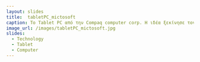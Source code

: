 ```yaml
---
layout: slides
title:  tabletPC_mictosoft
caption: Το Tablet PC από την Compaq computer corp. Η ιδέα ξεκίνησε τον Νοέμβριο του 2001, σύμφωνα με την οποία κανένας δεν θέλει να μεταφέρει έναν επιτραπέζιο υπολογιστή. Και κάπως έτσι δημιουργήθηκε ο φορητός υπολογιστής! Το Tablet PC πρωτοκυκλοφόρησε ένα χρόνο αργότερα. Ήταν ένα τάμπλετ που παρείχε την δυνατότητα εισαγωγής στυλό, κάτι που το καθιστά μοναδικό για την εποχή του. Τέτοιες συσκευές που μπορούν να χρησιμοποιηθούν είτε αποσπώμενα είτε επιτραπέζια. Το tablet PC έχει τραβήξει τα βλέμματα μεγάλων εταιρειών όπως Fujitsu, Acer, Compaq αλλα και εταιρίες λογισμικού όπως Groove Networks αλλά και το Office Xp της Microsoft. Σχεδιάστηκε για να αποτελεί τον βασικό υπολογιστή, έμοιαζε με ένα notepad, ήταν πολύ πιο ελαφρύ από τα σημερινά laptop, το λογισμικό του ήταν μια έκδοση των Windows Xp σχεδιασμένη για τάμπλετ.
image_url: /images/tabletPC_mictosoft.jpg
slides:
  - Technology
  - Tablet
  - Computer
---
```


